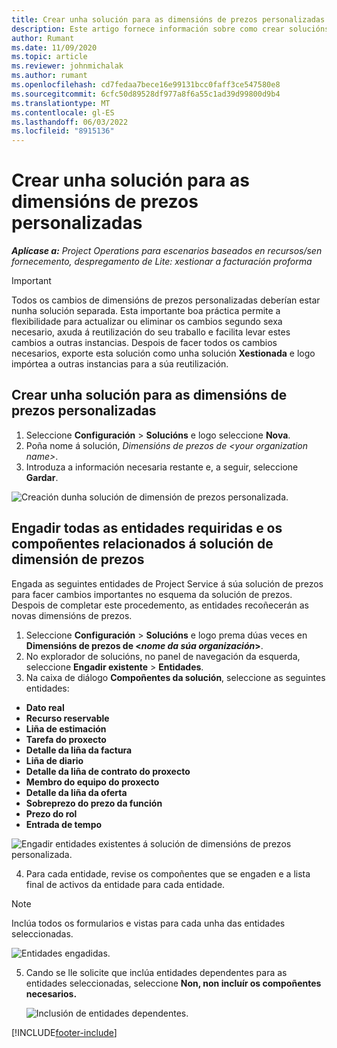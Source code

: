 ```yaml
---
title: Crear unha solución para as dimensións de prezos personalizadas
description: Este artigo fornece información sobre como crear solucións para dimensións de prezos personalizadas.
author: Rumant
ms.date: 11/09/2020
ms.topic: article
ms.reviewer: johnmichalak
ms.author: rumant
ms.openlocfilehash: cd7fedaa7bece16e99131bcc0faff3ce547580e8
ms.sourcegitcommit: 6cfc50d89528df977a8f6a55c1ad39d99800d9b4
ms.translationtype: MT
ms.contentlocale: gl-ES
ms.lasthandoff: 06/03/2022
ms.locfileid: "8915136"
---
```

# <a name="create-a-solution-for-custom-pricing-dimensions"></a>Crear unha solución para as dimensións de prezos personalizadas

 _**Aplícase a:** Project Operations para escenarios baseados en recursos/sen fornecemento, despregamento de Lite: xestionar a facturación proforma_ 

>[!IMPORTANT]
>Todos os cambios de dimensións de prezos personalizadas deberían estar nunha solución separada. Esta importante boa práctica permite a flexibilidade para actualizar ou eliminar os cambios segundo sexa necesario, axuda á reutilización do seu traballo e facilita levar estes cambios a outras instancias. Despois de facer todos os cambios necesarios, exporte esta solución como unha solución **Xestionada** e logo impórtea a outras instancias para a súa reutilización.

## <a name="create-a-solution-for-custom-pricing-dimensions"></a>Crear unha solución para as dimensións de prezos personalizadas

1.  Seleccione **Configuración** > **Solucións** e logo seleccione **Nova**.
2.  Poña nome á solución, *Dimensións de prezos de \<your organization name\>*.
3. Introduza a información necesaria restante e, a seguir, seleccione **Gardar**.

  ![Creación dunha solución de dimensión de prezos personalizada.](./media/Creation-of-custom-pricing-dimension-solution.png)
 
## <a name="add-all-required-entities-and-related-components-to-the-pricing-dimension-solution"></a>Engadir todas as entidades requiridas e os compoñentes relacionados á solución de dimensión de prezos

Engada as seguintes entidades de Project Service á súa solución de prezos para facer cambios importantes no esquema da solución de prezos. Despois de completar este procedemento, as entidades recoñecerán as novas dimensións de prezos.

1.  Seleccione **Configuración** > **Solucións** e logo prema dúas veces en **Dimensións de prezos de <*nome da súa organización*>**.
2.  No explorador de solucións, no panel de navegación da esquerda, seleccione **Engadir existente** > **Entidades**.
3.  Na caixa de diálogo **Compoñentes da solución**, seleccione as seguintes entidades:
 
   - **Dato real**
   - **Recurso reservable**
   - **Liña de estimación**
   - **Tarefa do proxecto**
   - **Detalle da liña da factura**
   - **Liña de diario**
   - **Detalle da liña de contrato do proxecto**
   - **Membro do equipo do proxecto**
   - **Detalle da liña da oferta**
   - **Sobreprezo do prezo da función**
   - **Prezo do rol**
   - **Entrada de tempo**
 
   ![Engadir entidades existentes á solución de dimensións de prezos personalizada.](./media/Existing-entities-to-PD-solution.png)
 
 4. Para cada entidade, revise os compoñentes que se engaden e a lista final de activos da entidade para cada entidade. 

   >[!NOTE]
   > Inclúa todos os formularios e vistas para cada unha das entidades seleccionadas.

  ![Entidades engadidas.](./media/solution-component-selection.png)


5.  Cando se lle solicite que inclúa entidades dependentes para as entidades seleccionadas, seleccione **Non, non incluír os compoñentes necesarios.**

    ![Inclusión de entidades dependentes.](./media/Do-not-include-required.png)


[!INCLUDE[footer-include](../includes/footer-banner.md)]